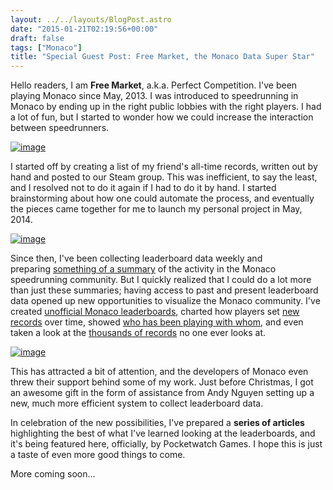 ```yaml
---
layout: ../../layouts/BlogPost.astro
date: "2015-01-21T02:19:56+00:00"
draft: false
tags: ["Monaco"]
title: "Special Guest Post: Free Market, the Monaco Data Super Star"
---
```


<p>Hello readers, I am <b>Free Market</b>, a.k.a. Perfect Competition. I've been playing Monaco since May, 2013. I was introduced to speedrunning in Monaco by ending up in the right public lobbies with the right players. I had a lot of fun, but I started to wonder how we could increase the interaction between speedrunners.</p>
<p><a href="http://i.imgur.com/DRavwvz.png"></a></p><a href="http://i.imgur.com/DRavwvz.png"><img src="http://i.imgur.com/DRavwvz.png" alt="image"></a><p></p>
<p>I started off by creating a list of my friend's all-time records, written out by hand and posted to our Steam group. This was inefficient, to say the least, and I resolved not to do it again if I had to do it by hand. I started brainstorming about how one could automate the process, and eventually the pieces came together for me to launch my personal project in May, 2014.</p>
<p><a href="http://i.imgur.com/LdV91mU.png"></a></p><a href="http://i.imgur.com/LdV91mU.png"><img src="http://i.imgur.com/LdV91mU.png" alt="image"></a><p></p>
<p>Since then, I've been collecting leaderboard data weekly and preparing&nbsp;<a href="http://steamcommunity.com/app/113020/discussions/0/620700960964754884/">something of a summary</a>&nbsp;of the activity in the Monaco speedrunning community. But I quickly realized that I could do a lot more than just these summaries; having access to past and present leaderboard data opened up new opportunities to visualize the Monaco community. I've created&nbsp;<a href="http://steamcommunity.com/app/113020/discussions/0/522728814708971024/">unofficial Monaco leaderboards</a>, charted how players set&nbsp;<a href="http://imgur.com/a/xypo4">new records</a>&nbsp;over time, showed&nbsp;<a href="http://imgur.com/a/AHU2F">who has been playing with whom</a>, and even taken a look at the&nbsp;<a href="http://imgur.com/a/6auyB">thousands of records</a>&nbsp;no one ever looks at.</p>
<p><a href="http://i.imgur.com/F074l3N.png"></a></p><a href="http://i.imgur.com/F074l3N.png"><img src="http://i.imgur.com/F074l3N.png" alt="image"></a><p></p>
<p>This has attracted a bit of attention, and the developers of Monaco even threw their support behind some of my work. Just before Christmas, I got an awesome gift in the form of assistance from Andy Nguyen setting up a new, much more efficient system to collect leaderboard data. </p>
<p>In celebration of the new possibilities, I've prepared a <b>series of articles</b> highlighting the best of what I've learned looking at the leaderboards, and it's being featured here, officially, by Pocketwatch Games.&nbsp;I hope this is just a taste of even more good things to come.</p>
<p>More coming soon...</p>
